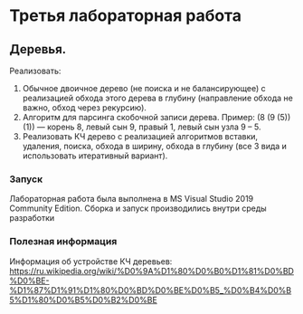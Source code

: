 # Третья лабораторная работа 
## Деревья.
Реализовать:
1. Обычное двоичное дерево (не поиска и не балансирующее) с реализацией обхода этого дерева в глубину (направление обхода не важно, обход через рекурсию).
2. Алгоритм для парсинга скобочной записи дерева. Пример: (8 (9 (5)) (1)) — корень 8, левый сын 9, правый 1, левый сын узла 9 – 5.
3. Реализовать КЧ дерево с реализацией алгоритмов вставки, удаления, поиска, обхода в ширину, обхода в глубину (все 3 вида и использовать итеративный вариант).
### Запуск
Лабораторная работа была выполнена в MS Visual Studio 2019 Community Edition. Сборка и запуск производились внутри среды разработки
### Полезная информация
Информация об устройстве КЧ деревьев: https://ru.wikipedia.org/wiki/%D0%9A%D1%80%D0%B0%D1%81%D0%BD%D0%BE-%D1%87%D1%91%D1%80%D0%BD%D0%BE%D0%B5_%D0%B4%D0%B5%D1%80%D0%B5%D0%B2%D0%BE